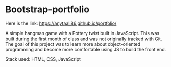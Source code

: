 # Bootstrap-portfolio
Here is the link:
https://anytaali86.github.io/portfolio/

A simple hangman game with a Pottery twist built in JavaScript. This was built during the first month of class and was not originally tracked with Git. The goal of this project was to learn more about object-oriented programming and become more comfortable using JS to build the front end.

Stack used: HTML, CSS, JavaScript

